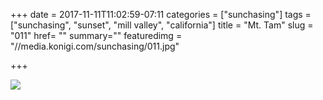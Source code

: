 +++
date = 2017-11-11T11:02:59-07:11
categories = ["sunchasing"]
tags = ["sunchasing", "sunset", "mill valley", "california"]
title = "Mt. Tam"
slug = "011"
href= ""
summary=""
featuredimg = "//media.konigi.com/sunchasing/011.jpg"

+++

<img src="//media.konigi.com/sunchasing/011.jpg" />